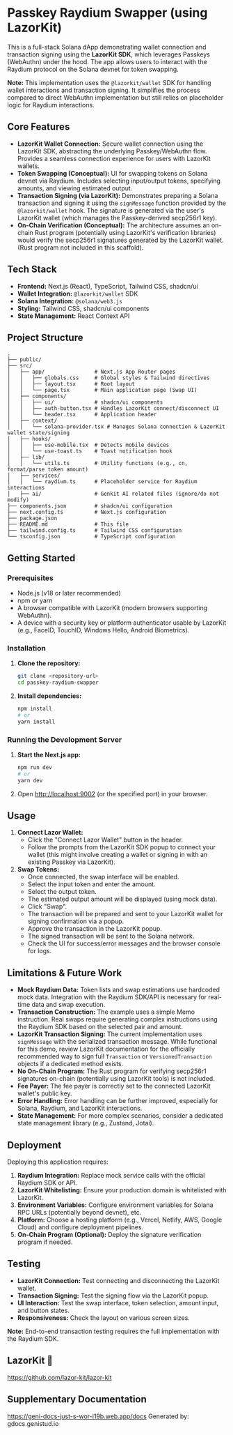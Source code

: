 # Passkey Raydium Swapper (using LazorKit)

This is a full-stack Solana dApp demonstrating wallet connection and transaction signing using the **LazorKit SDK**, which leverages Passkeys (WebAuthn) under the hood. The app allows users to interact with the Raydium protocol on the Solana devnet for token swapping.

**Note:** This implementation uses the `@lazorkit/wallet` SDK for handling wallet interactions and transaction signing. It simplifies the process compared to direct WebAuthn implementation but still relies on placeholder logic for Raydium interactions.

## Core Features

-   **LazorKit Wallet Connection:** Secure wallet connection using the LazorKit SDK, abstracting the underlying Passkey/WebAuthn flow. Provides a seamless connection experience for users with LazorKit wallets.
-   **Token Swapping (Conceptual):** UI for swapping tokens on Solana devnet via Raydium. Includes selecting input/output tokens, specifying amounts, and viewing estimated output.
-   **Transaction Signing (via LazorKit):** Demonstrates preparing a Solana transaction and signing it using the `signMessage` function provided by the `@lazorkit/wallet` hook. The signature is generated via the user's LazorKit wallet (which manages the Passkey-derived secp256r1 key).
-   **On-Chain Verification (Conceptual):** The architecture assumes an on-chain Rust program (potentially using LazorKit's verification libraries) would verify the secp256r1 signatures generated by the LazorKit wallet. (Rust program not included in this scaffold).

## Tech Stack

-   **Frontend:** Next.js (React), TypeScript, Tailwind CSS, shadcn/ui
-   **Wallet Integration:** `@lazorkit/wallet` SDK
-   **Solana Integration:** `@solana/web3.js`
-   **Styling:** Tailwind CSS, shadcn/ui components
-   **State Management:** React Context API

## Project Structure

```
.
├── public/
├── src/
│   ├── app/                # Next.js App Router pages
│   │   ├── globals.css     # Global styles & Tailwind directives
│   │   ├── layout.tsx      # Root layout
│   │   └── page.tsx        # Main application page (Swap UI)
│   ├── components/
│   │   ├── ui/             # shadcn/ui components
│   │   ├── auth-button.tsx # Handles LazorKit connect/disconnect UI
│   │   └── header.tsx      # Application header
│   ├── context/
│   │   └── solana-provider.tsx # Manages Solana connection & LazorKit wallet state/signing
│   ├── hooks/
│   │   ├── use-mobile.tsx  # Detects mobile devices
│   │   └── use-toast.ts    # Toast notification hook
│   ├── lib/
│   │   └── utils.ts        # Utility functions (e.g., cn, format/parse token amount)
│   ├── services/
│   │   └── raydium.ts      # Placeholder service for Raydium interactions
│   ├── ai/                 # Genkit AI related files (ignore/do not modify)
├── components.json         # shadcn/ui configuration
├── next.config.ts          # Next.js configuration
├── package.json
├── README.md               # This file
├── tailwind.config.ts      # Tailwind CSS configuration
└── tsconfig.json           # TypeScript configuration
```

## Getting Started

### Prerequisites

-   Node.js (v18 or later recommended)
-   npm or yarn
-   A browser compatible with LazorKit (modern browsers supporting WebAuthn).
-   A device with a security key or platform authenticator usable by LazorKit (e.g., FaceID, TouchID, Windows Hello, Android Biometrics).

### Installation

1.  **Clone the repository:**
    ```bash
    git clone <repository-url>
    cd passkey-raydium-swapper
    ```
2.  **Install dependencies:**
    ```bash
    npm install
    # or
    yarn install
    ```

### Running the Development Server

1.  **Start the Next.js app:**
    ```bash
    npm run dev
    # or
    yarn dev
    ```
2.  Open [http://localhost:9002](http://localhost:9002) (or the specified port) in your browser.

## Usage

1.  **Connect Lazor Wallet:**
    *   Click the "Connect Lazor Wallet" button in the header.
    *   Follow the prompts from the LazorKit SDK popup to connect your wallet (this might involve creating a wallet or signing in with an existing Passkey via LazorKit).
2.  **Swap Tokens:**
    *   Once connected, the swap interface will be enabled.
    *   Select the input token and enter the amount.
    *   Select the output token.
    *   The estimated output amount will be displayed (using mock data).
    *   Click "Swap".
    *   The transaction will be prepared and sent to your LazorKit wallet for signing confirmation via a popup.
    *   Approve the transaction in the LazorKit popup.
    *   The signed transaction will be sent to the Solana network.
    *   Check the UI for success/error messages and the browser console for logs.

## Limitations & Future Work

*   **Mock Raydium Data:** Token lists and swap estimations use hardcoded mock data. Integration with the Raydium SDK/API is necessary for real-time data and swap execution.
*   **Transaction Construction:** The example uses a simple Memo instruction. Real swaps require generating complex instructions using the Raydium SDK based on the selected pair and amount.
*   **LazorKit Transaction Signing:** The current implementation uses `signMessage` with the serialized transaction message. While functional for this demo, review LazorKit documentation for the officially recommended way to sign full `Transaction` or `VersionedTransaction` objects if a dedicated method exists.
*   **No On-Chain Program:** The Rust program for verifying secp256r1 signatures on-chain (potentially using LazorKit tools) is not included.
*   **Fee Payer:** The fee payer is correctly set to the connected LazorKit wallet's public key.
*   **Error Handling:** Error handling can be further improved, especially for Solana, Raydium, and LazorKit interactions.
*   **State Management:** For more complex scenarios, consider a dedicated state management library (e.g., Zustand, Jotai).

## Deployment

Deploying this application requires:

1.  **Raydium Integration:** Replace mock service calls with the official Raydium SDK or API.
2.  **LazorKit Whitelisting:** Ensure your production domain is whitelisted with LazorKit.
3.  **Environment Variables:** Configure environment variables for Solana RPC URLs (potentially beyond devnet), etc.
4.  **Platform:** Choose a hosting platform (e.g., Vercel, Netlify, AWS, Google Cloud) and configure deployment pipelines.
5.  **On-Chain Program (Optional):** Deploy the signature verification program if needed.

## Testing

*   **LazorKit Connection:** Test connecting and disconnecting the LazorKit wallet.
*   **Transaction Signing:** Test the signing flow via the LazorKit popup.
*   **UI Interaction:** Test the swap interface, token selection, amount input, and button states.
*   **Responsiveness:** Check the layout on various screen sizes.

**Note:** End-to-end transaction testing requires the full implementation with the Raydium SDK.

## LazorKit 🤍
https://github.com/lazor-kit/lazor-kit


## Supplementary Documentation
https://geni-docs-just-s-wor-i19b.web.app/docs
Generated by: gdocs.genistud.io
